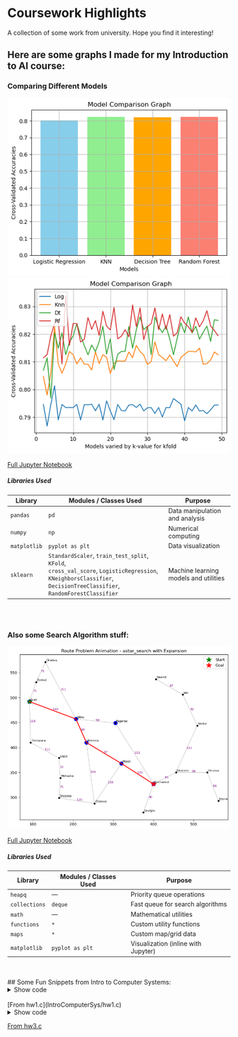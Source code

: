 # Coursework Highlights
A collection of some work from university. Hope you find it interesting! 

## Here are some graphs I made for my Introduction to AI course: 

### Comparing Different Models

![Screenshot1](IntroToAI/modelComp1.png)
![Screenshot2](IntroToAI/modelComp2.png)

[Full Jupyter Notebook](IntroToAI/Titanic_Survival_PredHW4.ipynb)

##### Libraries Used

| Library      | Modules / Classes Used                                                                                                                                                   | Purpose                               |
| ------------ | ------------------------------------------------------------------------------------------------------------------------------------------------------------------------ | ------------------------------------- |
| `pandas`     | `pd`                                                                                                                                                                     | Data manipulation and analysis        |
| `numpy`      | `np`                                                                                                                                                                     | Numerical computing                   |
| `matplotlib` | `pyplot as plt`                                                                                                                                                          | Data visualization                    |
| `sklearn`    | `StandardScaler`, `train_test_split`, `KFold`,<br>`cross_val_score`, `LogisticRegression`,<br>`KNeighborsClassifier`, `DecisionTreeClassifier`, `RandomForestClassifier` | Machine learning models and utilities |

<br>
<br>

### Also some Search Algorithm stuff: 
![Screenshot](IntroToAI/searchAlgsImg.png)

[Full Jupyter Notebook](https://github.com/shp5238/CourseworkHighlights/blob/main/IntroToAI/search_algorithms%20-%20HA2.ipynb)

##### Libraries Used

| Library       | Modules / Classes Used | Purpose                             |
| ------------- | ---------------------- | ----------------------------------- |
| `heapq`       | —                      | Priority queue operations           |
| `collections` | `deque`                | Fast queue for search algorithms    |
| `math`        | —                      | Mathematical utilities              |
| `functions`   | `*`                    | Custom utility functions            |
| `maps`        | `*`                    | Custom map/grid data                |
| `matplotlib`  | `pyplot as plt`        | Visualization (inline with Jupyter) |


<br>
<br>
## Some Fun Snippets from Intro to Computer Systems:
<details>
  <summary>Show code</summary>
```c
int main(int argc, const char * argv[]){ 
    if (argc == 1){//uses standard input when no files in command line
        readFile(stdin);
        lines ++; //accounts for lack of new line in input for first line
        printf("%3d %6d (stdin)\n", sloc, lines);
    }else{ //reads the command line parameters
        for (int i = 1; i< argc; i++){ //loop through files
            sloc = 0; 
            lines = 0; //reset sloc and lines each loop
}
```
</details>

<br>
[From hw1.c](IntroComputerSys/hw1.c) 
<br> 
<details>
  <summary>Show code</summary>

```c
void write_data(Track* buffer, int count) {
    ...
    // Print the time
    printf(
        "reported: %hu/%.3s/%02hu %02hu:%02hu:%02hu\n",
        2000 + buffer[i].time_reported.year,
        months[buffer[i].time_reported.month],
        buffer[i].time_reported.day,
        buffer[i].time_reported.hour,
        buffer[i].time_reported.minute,
        buffer[i].time_reported.second
    );
}
```
</details> 

[From hw3.c](IntroComputerSys/hw3.c)

